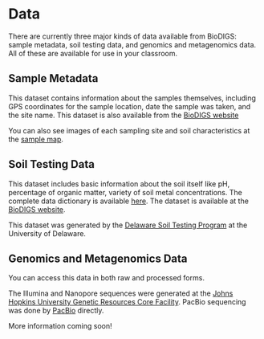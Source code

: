 # Data

There are currently three major kinds of data available from BioDIGS: sample metadata, soil testing data, and genomics and metagenomics data. All of these are available for use in your classroom.

## Sample Metadata

This dataset contains information about the samples themselves, including GPS coordinates for the sample location, date the sample was taken, and the site name. This dataset is also available from the [BioDIGS website](https://biodigs.org/#site_data)

You can also see images of each sampling site and soil characteristics at the [sample map](https://biodigs.org/#sample_map).

## Soil Testing Data

This dataset includes basic information about the soil itself like pH, percentage of organic matter, variety of soil metal concentrations. The complete data dictionary is available [here](https://docs.google.com/spreadsheets/d/109xYUM48rjj33B76hZ3bNlrm8u-_S6uyoE_3wSCp0r0/edit#gid=188448677). The dataset is available at the [BioDIGS website](https://biodigs.org/#soil_data).

This dataset was generated by the [Delaware Soil Testing Program](https://www.udel.edu/canr/cooperative-extension/environmental-stewardship/soil-testing/) at the University of Delaware.

## Genomics and Metagenomics Data

You can access this data in both raw and processed forms.

The Illumina and Nanopore sequences were generated at the [Johns Hopkins University Genetic Resources Core Facility](https://grcf.jhmi.edu/). PacBio sequencing was done by [PacBio](https://www.pacb.com/) directly.

More information coming soon!
